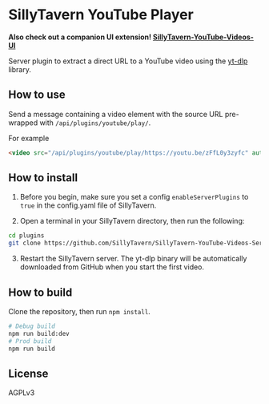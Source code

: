 # SillyTavern YouTube Player

**Also check out a companion UI extension! [SillyTavern-YouTube-Videos-UI](https://github.com/SillyTavern/SillyTavern-YouTube-Videos-UI)**

Server plugin to extract a direct URL to a YouTube video using the [yt-dlp](https://github.com/yt-dlp/yt-dlp) library.

## How to use

Send a message containing a video element with the source URL pre-wrapped with `/api/plugins/youtube/play/`.

For example

```html
<video src="/api/plugins/youtube/play/https://youtu.be/zFfL0y3zyfc" autoplay controls></video>
```

## How to install

1. Before you begin, make sure you set a config `enableServerPlugins` to `true` in the config.yaml file of SillyTavern.

2. Open a terminal in your SillyTavern directory, then run the following:

```bash
cd plugins
git clone https://github.com/SillyTavern/SillyTavern-YouTube-Videos-Server
```

3. Restart the SillyTavern server. The yt-dlp binary will be automatically downloaded from GitHub when you start the first video.

## How to build

Clone the repository, then run `npm install`.

```bash
# Debug build
npm run build:dev
# Prod build
npm run build
```

## License

AGPLv3
